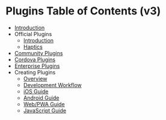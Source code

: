 # Plugins Table of Contents (v3)

* [Introduction](index.md)
* Official Plugins
  * [Introduction](../apis/index.md)
  * [Haptics](../apis/haptics/index.md)
* [Community Plugins](community.md)
* [Cordova Plugins](cordova.md)
* [Enterprise Plugins](enterprise.md)
* Creating Plugins
  * [Overview](creating-plugins.md)
  * [Development Workflow](workflow.md)
  * [iOS Guide](ios.md)
  * [Android Guide](android.md)
  * [Web/PWA Guide](web.md)
  * [JavaScript Guide](js.md)

